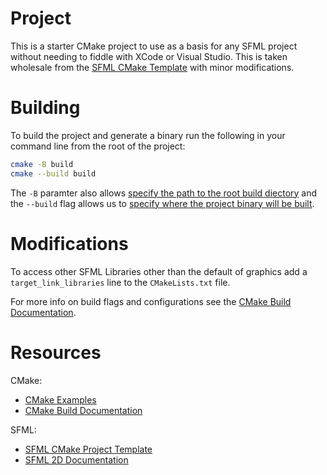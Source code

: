 # Project
This is a starter CMake project to use as a basis for any SFML project without needing to fiddle with XCode or Visual Studio. This is taken wholesale from the [SFML CMake Template](https://github.com/SFML/cmake-sfml-project) with minor modifications.

# Building

To build the project and generate a binary run the following in your command line from the root of the project:
```bash
cmake -B build
cmake --build build
```
The `-B` paramter also allows [specify the path to the root build diectory](https://cmake.org/cmake/help/latest/manual/ccmake.1.html#cmdoption-ccmake-B) and the `--build` flag allows us to [specify where the project binary will be built](https://cmake.org/cmake/help/latest/manual/cmake.1.html#cmdoption-cmake-build).

# Modifications

To access other SFML Libraries other than the default of graphics add a `target_link_libraries` line to the `CMakeLists.txt` file.

For more info on build flags and configurations see the [CMake Build Documentation](https://cmake.org/cmake/help/latest/manual/cmake.1.html#build-a-project).

# Resources
CMake:
- [CMake Examples](https://github.com/ttroy50/cmake-examples)
- [CMake Build Documentation](https://cmake.org/cmake/help/latest/manual/cmake.1.html#build-a-project)

SFML:
- [SFML CMake Project Template](https://github.com/SFML/cmake-sfml-project)
- [SFML 2D Documentation](https://www.sfml-dev.org/tutorials/3.0/graphics/draw/)
